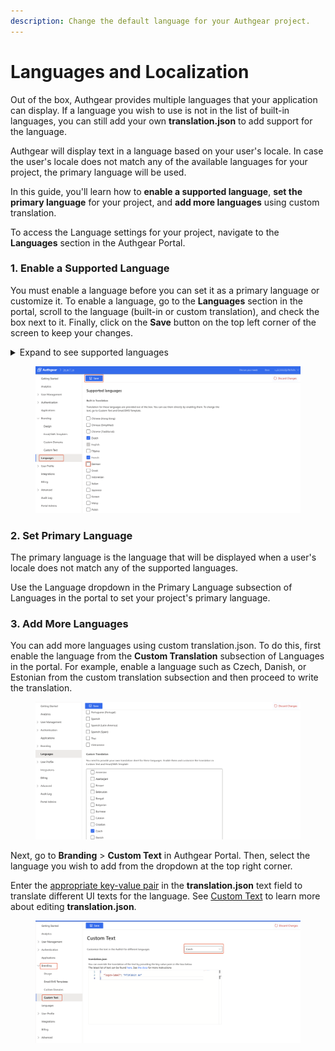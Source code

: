 ```yaml
---
description: Change the default language for your Authgear project.
---
```


# Languages and Localization

Out of the box, Authgear provides multiple languages that your application can display. If a language you wish to use is not in the list of built-in languages, you can still add your own **translation.json** to add support for the language.

Authgear will display text in a language based on your user's locale. In case the user's locale does not match any of the available languages for your project, the primary language will be used.

In this guide, you'll learn how to **enable a supported language**, **set the primary language** for your project, and **add more languages** using custom translation.

To access the Language settings for your project, navigate to the **Languages** section in the Authgear Portal.

### 1. Enable a Supported Language

You must enable a language before you can set it as a primary language or customize it. To enable a language, go to the **Languages** section in the portal, scroll to the language (built-in or custom translation), and check the box next to it. Finally, click on the **Save** button on the top left corner of the screen to keep your changes.

<details>

<summary>Expand to see supported languages</summary>



**Built-in Translation**&#x20;

Translations for these languages are provided out of the box.

* Chinese (Hong Kong)
* Chinese (Simplified)
* Chinese (Traditional)
* Dutch
* English
* Filipino
* French
* German
* Greek
* Indonesian
* Italian
* Japanese
* Korean
* Malay
* Polish
* Portuguese
* Portuguese (Brazil)
* Portuguese (Portugal)
* Spanish
* Spanish (Latin America)
* Spanish (Spain)
* Thai
* Vietnamese

**Custom Translation**&#x20;

Requires you to provide your own translation. Enable a language and customize the translation in Custom Text and Email/SMS Template.

* Afrikaans
* Amharic
* Arabic
* Armenian
* Azerbaijani
* Basque
* Belarusian
* Bengali
* Bulgarian
* Burmese
* Catalan
* Croatian
* Czech
* Danish
* Estonian
* Finnish
* Galician
* Georgian
* Hindi
* Hungarian
* Icelandic
* Kannada
* Khmer
* Kyrgyz
* Lao
* Latvian
* Lithuanian
* Macedonian
* Malayalam
* Marathi
* Mongolian
* Nepali
* Norwegian
* Persian
* Romanian
* Russian
* Serbian
* Sinhala
* Slovak
* Slovenian
* Swahili
* Swedish
* Tamil
* Telugu
* Turkish
* Ukrainian
* Zulu

</details>

<figure><img src="../.gitbook/assets/authgear-languages.png" alt=""><figcaption></figcaption></figure>

### 2. Set Primary Language

The primary language is the language that will be displayed when a user's locale does not match any of the supported languages.

Use the Language dropdown in the Primary Language subsection of Languages in the portal to set your project's primary language.

### 3. Add More Languages

You can add more languages using custom translation.json. To do this, first enable the language from the **Custom Translation** subsection of Languages in the portal. For example, enable a language such as Czech, Danish, or Estonian from the custom translation subsection and then proceed to write the translation.

<figure><img src="../.gitbook/assets/authgear-custom-language-list.png" alt=""><figcaption></figcaption></figure>

Next, go to **Branding** > **Custom Text** in Authgear Portal. Then, select the language you wish to add from the dropdown at the top right corner.

Enter the [appropriate key-value pair](https://github.com/authgear/authgear-server/blob/2a6f1bfbb9b8/resources/authgear/templates/en/translation.json) in the **translation.json** text field to translate different UI texts for the language. See [Custom Text](built-in-ui/localization.md) to learn more about editing **translation.json**.

<figure><img src="../.gitbook/assets/authgear-custom-text-cz-example.png" alt=""><figcaption></figcaption></figure>
